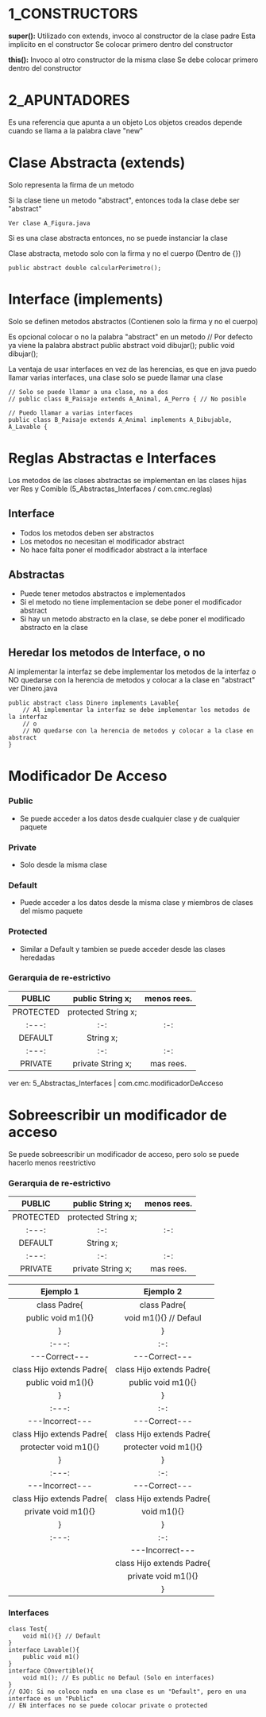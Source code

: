 # 1_CONSTRUCTORS
<p><strong>super():</strong>
	Utilizado con extends, invoco al constructor de la clase padre
	Esta implicito en el constructor
		Se colocar primero dentro del constructor
</p>
<p><strong>this():</strong>
 	Invoco al otro constructor de la misma clase
	Se debe colocar primero dentro del constructor
</p> 

# 2_APUNTADORES
<p>
Es una referencia que apunta a un objeto
Los objetos creados depende cuando se llama a la palabra clave "new"
</p>

# Clase Abstracta (extends)

Solo representa la firma de un metodo

Si la clase tiene un metodo "abstract", entonces toda la clase debe ser "abstract"

	Ver clase A_Figura.java

Si es una clase abstracta entonces, no se puede instanciar la clase

Clase abstracta, metodo solo con la firma y no el cuerpo (Dentro de {})
	
	public abstract double calcularPerimetro();



# Interface (implements)

Solo se definen metodos abstractos (Contienen solo la firma y no el cuerpo)

Es opcional colocar o no la palabra "abstract" en un metodo
	// Por defecto ya viene la palabra abstract
	public abstract void dibujar();
	public void dibujar();

La ventaja de usar interfaces en vez de las herencias, es que en java puedo llamar varias interfaces, una clase solo
se puede llamar una clase

	// Solo se puede llamar a una clase, no a dos
	// public class B_Paisaje extends A_Animal, A_Perro { // No posible

	// Puedo llamar a varias interfaces
	public class B_Paisaje extends A_Animal implements A_Dibujable, A_Lavable {



# Reglas Abstractas e Interfaces
Los metodos de las clases abstractas se implementan en las clases hijas
ver Res y Comible (5_Abstractas_Interfaces / com.cmc.reglas)

## Interface
- Todos los metodos deben ser abstractos
- Los metodos no necesitan el modificador abstract
- No hace falta poner el modificador abstract a la interface


## Abstractas
- Puede tener metodos abstractos e implementados
- Si el metodo no tiene implementacion se debe poner el modificador abstract
- Si hay un metodo abstracto en la clase, se debe poner el modificado abstracto en la clase


## Heredar los metodos de Interface, o no
Al implementar la interfaz se debe implementar los metodos de la interfaz
o
NO quedarse con la herencia de metodos y colocar a la clase en "abstract"
ver Dinero.java

	public abstract class Dinero implements Lavable{
		// Al implementar la interfaz se debe implementar los metodos de la interfaz
		// o
		// NO quedarse con la herencia de metodos y colocar a la clase en abstract
	}


# Modificador De Acceso
### Public
- Se puede acceder a los datos desde cualquier clase y de cualquier paquete

### Private
- Solo desde la misma clase

### Default
- Puede acceder a los datos desde la misma clase y miembros de clases del mismo paquete

### Protected
- Similar a Default y tambien se puede acceder desde las clases heredadas


### Gerarquia de re-estrictivo
| PUBLIC        |public String x;   |menos rees.|
| :---:   	| :-: 		    | :-: 	|
| PROTECTED     |protected String x;|		|
| :---:   	| :-: 		    | :-: 	|
| DEFAULT       |String x;	    |		|
| :---:   	| :-: 		    | :-: 	|
| PRIVATE       |private String x;  |mas rees.  |

ver en: 5_Abstractas_Interfaces | com.cmc.modificadorDeAcceso


# Sobreescribir un modificador de acceso

Se puede sobreescribir un modificador de acceso, pero solo se puede hacerlo menos reestrictivo

### Gerarquia de re-estrictivo
| PUBLIC        |public String x;   |menos rees.|
| :---:   	| :-: 		    | :-: 	|
| PROTECTED     |protected String x;|		|
| :---:   	| :-: 		    | :-: 	|
| DEFAULT       |String x;	    |		|
| :---:   	| :-: 		    | :-: 	|
| PRIVATE       |private String x;  |mas rees.  |

|Ejemplo 1                      |         Ejemplo 2                     |
| :---:   			| :-: 		    			|
|class Padre{                   |         class Padre{			|
|    public void m1(){}         |             void m1(){}     // Defaul |
|}                              |         }				|
| :---:   			| :-: 		    			|
|---Correct---                  |         ---Correct---			|
|class Hijo extends Padre{      |         class Hijo extends Padre{	|
|	public void m1(){}      |                 public void m1(){}	|
|}                              |         }				|
| :---:   			| :-: 		    			|
|---Incorrect---                |         ---Correct---			|
|class Hijo extends Padre{      |         class Hijo extends Padre{	|
|	protecter void m1(){}   |                protecter void m1(){}	|
|}                              |         }				|
| :---:   			| :-: 		    			|
|---Incorrect---                |         ---Correct---			|
|class Hijo extends Padre{      |         class Hijo extends Padre{	|
|	private void m1(){}     |                void m1(){}		|
|}                              |         }				|
| :---:   			| :-: 		    			|
|				|	---Incorrect---			|
|				|	class Hijo extends Padre{	|
|				|		private void m1(){}	|
|				|	}				|

### Interfaces
	class Test{
		void m1(){} // Default
	}
	interface Lavable(){
		public void m1()
	}
	interface COnvertible(){
		void m1(); // Es public no Defaul (Solo en interfaces)
	}
	// OJO: Si no coloco nada en una clase es un "Default", pero en una interface es un "Public"
	// EN interfaces no se puede colocar private o protected
